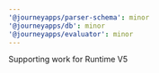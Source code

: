 ```yaml
---
'@journeyapps/parser-schema': minor
'@journeyapps/db': minor
'@journeyapps/evaluator': minor
---
```


Supporting work for Runtime V5
